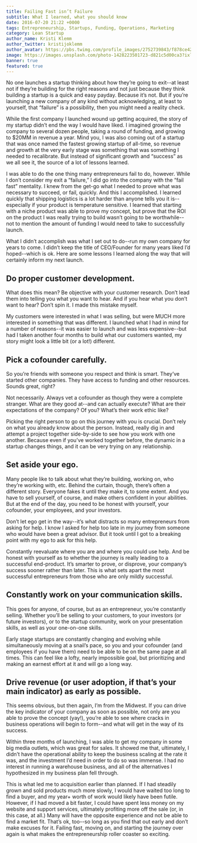 ```yaml
---
title: Failing Fast isn’t Failure
subtitle: What I learned, what you should know
date: 2016-07-20 21:22 +0000
tags: Entrepreneurship, Startups, Funding, Operations, Marketing
category: Lean Startup
author_name: Kristi Klemm
author_twitter: kristijoklemm
author_avatar: https://pbs.twimg.com/profile_images/2752739843/f878ce42bbeb25aec4c29e24240ae98d.png
image: https://images.unsplash.com/photo-1428223501723-d821c5d00ca3?ixlib=rb-0.3.5&q=80&fm=jpg&crop=entropy&s=e5bd1e83a3aa65c5853fd3a7951d0816
banner: true
featured: true
---
```


No one launches a startup thinking about how they’re going to exit--at least not if they’re building for the right reasons and not just because they think building a startup is a quick and easy payday. Because it’s not. But if you’re launching a new company of any kind without acknowledging, at least to yourself, that “failure” is a possibility, then you might need a reality check.

While the first company I launched wound up getting acquired, the story of my startup didn’t end the way I would have liked. I imagined growing the company to several dozen people, taking a round of funding, and growing to $20MM in revenue a year. Mind you, I was also coming out of a startup that was once named the fastest growing startup of all-time, so revenue and growth at the very early stage was something that was something I needed to recalibrate. But instead of significant growth and “success” as we all see it,  the source of a lot of lessons learned. 

I was able to do the one thing many entrepreneurs fail to do, however. While I don’t consider my exit a “failure,” I did go into the company with the “fail fast” mentality. I knew from the get-go what I needed to prove what was necessary to succeed, or fail, quickly. And this I accomplished. I learned quickly that shipping logistics is a lot harder than anyone tells you it is--especially if your product is temperature sensitive. I learned that starting with a niche product was able to prove my concept, but prove that the ROI on the product I was really trying to build wasn’t going to be worthwhile--not to mention the amount of funding I would need to take to successfully launch. 

What I didn’t accomplish was what I set out to do--run my own company for years to come. I didn’t keep the title of CEO/Founder for many years liked I’d hoped--which is ok. Here are some lessons I learned along the way that will certainly inform my next launch.

## Do proper customer development.

What does this mean? Be objective with your customer research. Don’t lead them into telling you what you want to hear. And if you hear what you don’t want to hear? Don’t spin it. I made this mistake myself. 

My customers were interested in what I was selling, but were MUCH more interested in something that was different. I launched what I had in mind for a number of reasons--it was easier to launch and was less expensive--but had I taken another four months to build what our customers wanted, my story might look a little bit (or a lot!) different.

## Pick a cofounder carefully. 

So you’re friends with someone you respect and think is smart. They’ve started other companies. They have access to funding and other resources. Sounds great, right?

Not necessarily. Always vet a cofounder as though they were a complete stranger. What are they good at--and can actually execute? What are their expectations of the company? Of you? What’s their work ethic like? 

Picking the right person to go on this journey with you is crucial. Don’t rely on what you already know about the person. Instead, really dig in and attempt a project together side-by-side to see how you work with one another. Because even if you’ve worked together before, the dynamic in a startup changes things, and it can be very trying on any relationship.

## Set aside your ego. 

Many people like to talk about what they’re building, working on, who they’re working with, etc. Behind the curtain, though, there’s often a different story.
Everyone fakes it until they make it, to some extent. And you have to sell yourself, of course, and make others confident in your abilities. But at the end of the day, you need to be honest with yourself, your cofounder, your employees, and your investors. 

Don’t let ego get in the way--it’s what distracts so many entrepreneurs from asking for help. I know I asked for help too late in my journey from someone who would have been a great advisor. But it took until I got to a breaking point with my ego to ask for this help. 

Constantly reevaluate where you are and where you could use help. And be honest with yourself as to whether the journey is really leading to a successful end-product. It’s smarter to prove, or disprove, your company’s success sooner rather than later. This is what sets apart the most successful entrepreneurs from those who are only mildly successful.

## Constantly work on your communication skills. 

This goes for anyone, of course, but as an entrepreneur, you’re constantly selling. Whether you’ll be selling to your customers, to your investors (or future investors), or to the startup community, work on your presentation skills, as well as your one-on-one skills. 

Early stage startups are constantly changing and evolving while simultaneously moving at a snail’s pace, so you and your cofounder (and employees if you have them) need to be able to be on the same page at all times. This can feel like a lofty, nearly impossible goal, but prioritizing and making an earnest effort at it and will go a long way.

## Drive revenue (or user adoption, if that’s your main indicator) as early as possible. 

This seems obvious, but then again, I’m from the Midwest. If you can drive the key indicator of your company as soon as possible, not only are you able to prove the concept (yay!), you’re able to see where cracks in business operations will begin to form--and what will get in the way of its success.

Within three months of launching, I was able to get my company in some big media outlets, which was great for sales. It showed me that, ultimately, I didn’t have the operational ability to keep the business scaling at the rate it was, and the investment I’d need in order to do so was immense. I had no interest in running a warehouse business, and all of the alternatives I hypothesized in my business plan fell through. 

This is what led me to acquisition earlier than planned. If I had steadily grown and sold products much more slowly, I would have waited too long to find a buyer, and my year+ worth of work would likely have been futile. However, if I had moved a bit faster, I could have spent less money on my website and support services, ultimately profiting more off the sale (or, in this case, at all.) Many will have the opposite experience and not be able to find a market fit. That’s ok, too--so long as you find that out early and don’t make excuses for it. Failing fast, moving on, and starting the journey over again is what makes the entrepreneurship roller coaster so exciting.
